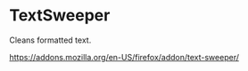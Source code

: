# TextSweeper

Cleans formatted text.

https://addons.mozilla.org/en-US/firefox/addon/text-sweeper/

